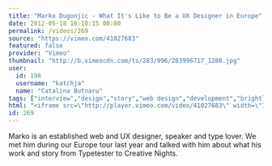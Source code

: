```yaml
---
title: "Marko Dugonjic - What It's Like to Be a UX Designer in Europe"
date: 2012-05-18 16:10:15 00:00
permalink: /videos/269
source: "https://vimeo.com/41027683"
featured: false
provider: "Vimeo"
thumbnail: "http://b.vimeocdn.com/ts/283/996/283996717_1280.jpg"
user:
  id: 198
  username: "katchja"
  name: "Catalina Butnaru"
tags: ["interview","design","story","web design","development","brightlounge","croatia"]
html: "<iframe src=\"http://player.vimeo.com/video/41027683\" width=\"1280\" height=\"720\" frameborder=\"0\" webkitallowfullscreen mozallowfullscreen allowfullscreen></iframe>"
id: 269
---
```


Marko is an established web and UX designer, speaker and type lover. We met him during our Europe tour last year and talked with him about what his work and story from Typetester to Creative Nights.